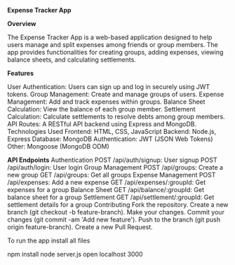 **Expense Tracker App**


**Overview**

The Expense Tracker App is a web-based application designed to help users manage and split expenses among friends or group members. The app provides functionalities for creating groups, adding expenses, viewing balance sheets, and calculating settlements.

**Features**

User Authentication: Users can sign up and log in securely using JWT tokens.
Group Management: Create and manage groups of users.
Expense Management: Add and track expenses within groups.
Balance Sheet Calculation: View the balance of each group member.
Settlement Calculation: Calculate settlements to resolve debts among group members.
API Routes: A RESTful API backend using Express and MongoDB.
Technologies Used
Frontend: HTML, CSS, JavaScript
Backend: Node.js, Express
Database: MongoDB
Authentication: JWT (JSON Web Tokens)
Other: Mongoose (MongoDB ODM)

**API Endpoints**
Authentication
POST /api/auth/signup: User signup
POST /api/auth/login: User login
Group Management
POST /api/groups: Create a new group
GET /api/groups: Get all groups
Expense Management
POST /api/expenses: Add a new expense
GET /api/expenses/:groupId: Get expenses for a group
Balance Sheet
GET /api/balance/:groupId: Get balance sheet for a group
Settlement
GET /api/settlement/:groupId: Get settlement details for a group
Contributing
Fork the repository.
Create a new branch (git checkout -b feature-branch).
Make your changes.
Commit your changes (git commit -am 'Add new feature').
Push to the branch (git push origin feature-branch).
Create a new Pull Request.

To run the app install all files

npm install
node server.js
open localhost 3000

